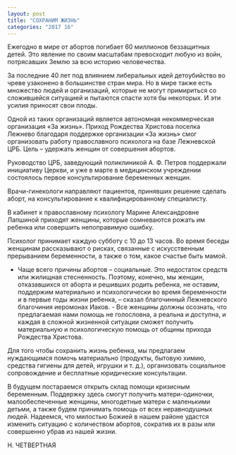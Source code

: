 ```yaml
---
layout: post
title: "СОХРАНИМ ЖИЗНЬ"
categories: "2017 16"
---
```


Ежегодно в мире от абортов погибает 60 миллионов беззащитных детей. Это явление по своим масштабам превосходит любую из войн, потрясавших Землю за всю историю человечества.

За последние 40 лет под влиянием либеральных идей детоубийство во чреве узаконено в большинстве стран мира. Но в мире также есть множество людей и организаций, которые не могут примириться со сложившейся ситуацией и пытаются спасти хотя бы некоторых. И эти усилия приносят свои плоды.

Одной из таких организаций является автономная некоммерческая организация «За жизнь». Приход Рождества Христова поселка Лежнево благодаря поддержке организации «За жизнь» смог организовать работу православного психолога на базе Лежневской ЦРБ. Цель – удержать женщин от совершения абортов.

Руководство ЦРБ, заведующий поликлиникой А. Ф. Петров поддержали инициативу Церкви, и уже в марте в медицинском учреждении состоялось первое консультирование беременных женщин.

Врачи-гинекологи направляют пациентов, принявших решение сделать аборт, на консультирование к квалифицированному специалисту.

В кабинет к православному психологу Марине Александровне Лапшиной приходят женщины, которые сомневаются рожать им ребенка или совершить непоправимую ошибку.

Психолог принимает каждую субботу с 10 до 13 часов. Во время беседы женщинам рассказывают о рисках, связанные с искусственным прерыванием беременности, а также о том, какое счастье быть мамой.

- Чаще всего причины абортов – социальные. Это недостаток средств или жилищная стесненность. Поэтому, конечно, мы женщин, отказавшихся от аборта и решивших родить ребенка, не оставим, поддержим материально и психологически во время беременности и в первые годы жизни ребенка, – сказал благочинный Лежневского благочиния иеромонах Иаков. - Все женщины должны осознать, что предлагаемая нами помощь не голословна, а реальна и доступна, и каждая в сложной жизненной ситуации сможет получить материальную и психологическую помощь от общины прихода Рождества Христова.

Для того чтобы сохранить жизнь ребенка, мы предлагаем нуждающимся помочь материально (продукты, бытовую химию, средства гигиены для детей, игрушки и т. д.), организовать социальное сопровождение и бесплатные юридические консультации.

В будущем постараемся открыть склад помощи кризисным беременным. Поддержку здесь смогут получить матери-одиночки, малообеспеченные женщины, многодетные матери с маленькими детьми, а также будем принимать помощь от всех неравнодушных людей. Надеемся, что милостью Божией в нашем районе удастся изменить ситуацию с количеством абортов, сократив их в разы или совершенно убрав из нашей жизни.

Н. ЧЕТВЕРТНАЯ


